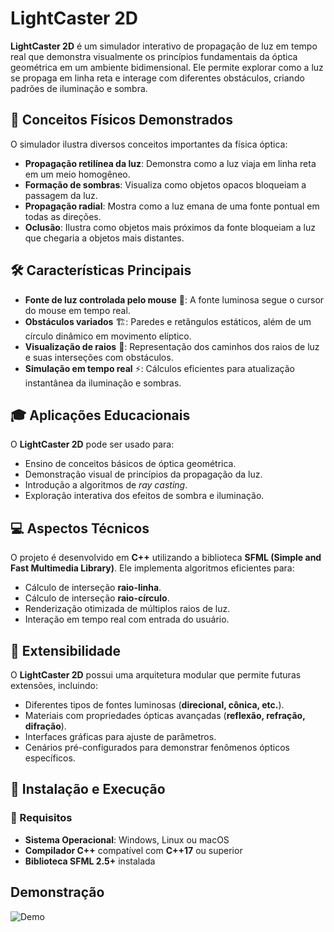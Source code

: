 # LightCaster 2D

**LightCaster 2D** é um simulador interativo de propagação de luz em 
tempo real que demonstra visualmente os princípios fundamentais da 
óptica geométrica em um ambiente bidimensional. Ele permite explorar 
como a luz se propaga em linha reta e interage com diferentes 
obstáculos, criando padrões de iluminação e sombra.



## 📜 Conceitos Físicos Demonstrados

O simulador ilustra diversos conceitos importantes da física óptica:

- **Propagação retilínea da luz**: Demonstra como a luz viaja em linha reta em um meio homogêneo.
- **Formação de sombras**: Visualiza como objetos opacos bloqueiam a passagem da luz.
- **Propagação radial**: Mostra como a luz emana de uma fonte pontual em todas as direções.
- **Oclusão**: Ilustra como objetos mais próximos da fonte bloqueiam a luz que chegaria a objetos mais distantes.

## 🛠️ Características Principais

- **Fonte de luz controlada pelo mouse** 🎯: A fonte luminosa segue o cursor do mouse em tempo real.
- **Obstáculos variados** 🏗️: Paredes e retângulos estáticos, além de um círculo dinâmico em movimento elíptico.
- **Visualização de raios** 🔦: Representação dos caminhos dos raios de luz e suas interseções com obstáculos.
- **Simulação em tempo real** ⚡: Cálculos eficientes para atualização instantânea da iluminação e sombras.

## 🎓 Aplicações Educacionais

O **LightCaster 2D** pode ser usado para:

- Ensino de conceitos básicos de óptica geométrica.
- Demonstração visual de princípios da propagação da luz.
- Introdução a algoritmos de *ray casting*.
- Exploração interativa dos efeitos de sombra e iluminação.

## 💻 Aspectos Técnicos

O projeto é desenvolvido em **C++** utilizando a biblioteca **SFML (Simple and Fast Multimedia Library)**. Ele implementa algoritmos eficientes para:

- Cálculo de interseção **raio-linha**.
- Cálculo de interseção **raio-círculo**.
- Renderização otimizada de múltiplos raios de luz.
- Interação em tempo real com entrada do usuário.

## 🔄 Extensibilidade

O **LightCaster 2D** possui uma arquitetura modular que permite futuras extensões, incluindo:

- Diferentes tipos de fontes luminosas (**direcional, cônica, etc.**).
- Materiais com propriedades ópticas avançadas (**reflexão, refração, difração**).
- Interfaces gráficas para ajuste de parâmetros.
- Cenários pré-configurados para demonstrar fenômenos ópticos específicos.

## 🚀 Instalação e Execução

### 🔧 Requisitos

- **Sistema Operacional**: Windows, Linux ou macOS
- **Compilador C++** compatível com **C++17** ou superior
- **Biblioteca SFML 2.5+** instalada


## Demonstração

![Demo](src/assets/records/recording.gif)
